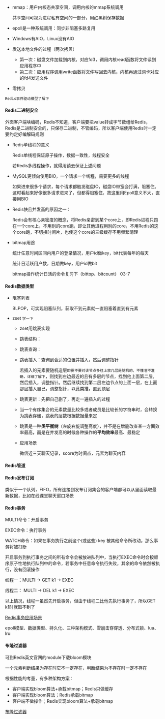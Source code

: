 - mmap：用户内核态共享空间，调用内核的mmap系统调用

  共享空间可视为进程私有空间的一部分，用红黑树保存数据

- epoll是一种系统调用：同步非阻塞多路复用
- Windows有AIO，Linux没有AIO
- 发送本地文件的过程（两次拷贝）
  - 第一次：磁盘文件加载到内核，对应fd3，调用内核read函数将文件读到应用程序中
  - 第二次：应用程序调用write函数将文件写回去内核，内核再通过网卡对应的fd4发送文件

- 零拷贝

`Redis事件驱动模型了解下`



#### Redis二进制安全

外面客户端啥编码，Redis不知道，客户端要把value转成字节数组给Redis，Redis是二进制安全的，只保存二进制，不管编码，所以客户端使用Redis时一定要约定好编解码规则

- Redis单线程的意义

  Redis单线程保证原子操作，数据一致性，线程安全

  若Redis多线程操作，就得用锁去保证上述问题

- MySQL更倾向使用BIO，一个请求一个线程，需要更多的线程

  如果进来很多个请求，每个请求都触发磁盘IO，磁盘IO带宽会打满，阻塞住。这时看起来好像很多请求进来了，但都得阻塞住，故这里用Epoll意义不大，直接用BIO

- Redis快且并发高的原因之一：

  Redis会有核心亲密度的概念，将Redis亲密到某个core上，即Redis进程只跑在一个core上，不用别的core跑，即让其他进程用别的core，不用Redis的这个core跑，不切换时间片，也使这个core的三级缓存不用频繁清理

- bitmap用途

  统计任意时间区间内用户的登录情况，用户id做key，bit代表每年的每天

  统计日活跃用户数，日期做key，用户id做bit

  bitmap操作统计日活的命令复习下（bittop、bitcount）  03-7



#### Redis数据类型

- 阻塞列表

  BLPOP，可实现阻塞队列，获取不到元素就一直阻塞着直到有元素

- zset
  `学一下`

  - zset用跳表实现

  - 跳表结构：

  - 跳表查询：

  - 跳表插入：查询到合适的位置并插入，然后调整指针

    若插入的元素要随机造层`即要不要对该节点多往上放几层是随机的，不懂准不准确，详细了解下`，则找到左边最近的且有多层的节点，找到他上面第二层，然后插入，调整指针。然后继续找到第二层左边节点的上面一层，在上面那层插入自己，调整指针，以此类推，直到顶层

  - 跳表更新：先把自己删了，再走一遍插入的过程

  - 当一个有序集合的元素数量比较多或者成员是比较长的字符串时，会转换为跳表存储，跳表的层数根据数据量来定
  - 跳表是一种**类平衡树**（左旋右旋调整高度），并不是在增删改查某一方面效率最高，而是在并发高的时候各种操作的**平均效率**最高、最稳定
  
  - 应用场景
  
    微信近三天聊天记录，score为时间点，元素为聊天内容



#### Redis管道



#### Redis发布订阅

类似于一个队列，FIFO，所有连接到发布订阅集合的客户端都可以从里面读取最新数据，比如在线课堂聊天窗口场景



#### Redis事务

MULTI命令：开启事务

EXEC命令：执行事务

WATCH命令：如果在事务执行之前这个(或这些) key 被其他命令所改动，那么事务将被打断

开启事务到执行事务之间的所有命令会被放进队列中，当执行EXEC命令时会按顺序原子性地执行队列中的命令，若事务中任意命令执行失败，其余的命令依然被执行，没有回滚操作

线程一：MULTI                  -> GET k1                 -> EXEC

线程二：                 MULTI -> DEL k1   -> EXEC

以上情况，线程一虽然先开启事务，但由于线程二比他先执行事务了，所以GET k1时就取不到了

[Redis事务应用场景](https://blog.csdn.net/weixin_30585437/article/details/97959479)

epoll模型、数据类型、持久化、三种架构模式、雪崩击穿穿透、分布式锁、lua、lru



#### 布隆过滤器

可到Redis英文官网的module下载bloom模块

一个元素判断结果为存在时它不一定存在，判断结果为不存在时一定不存在

根据性能的考量，有多种架构方案：

- 客户端实现bloom算法+承载bitmap；Redis只做缓存
- 客户端实现bloom算法；Redis承载bitmap
- 客户端不做操作；Redis实现bloom算法+承载bitmap

[布隆过滤器](https://developer.aliyun.com/article/773205)
